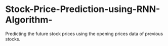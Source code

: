 # Stock-Price-Prediction-using-RNN-Algorithm-
Predicting the future stock prices using the opening prices data of previous stocks.
